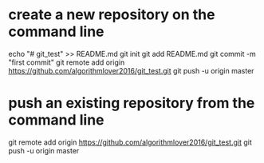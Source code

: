 # create a new repository on the command line
echo "# git_test" >> README.md
git init
git add README.md
git commit -m "first commit"
git remote add origin https://github.com/algorithmlover2016/git_test.git
git push -u origin master

# push an existing repository from the command line
git remote add origin https://github.com/algorithmlover2016/git_test.git
git push -u origin master

#
